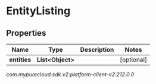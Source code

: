 # EntityListing


## Properties

| Name | Type | Description | Notes |
| ------------ | ------------- | ------------- | ------------- |
| **entities** | **List&lt;Object&gt;** |  |  [optional] |




_com.mypurecloud.sdk.v2:platform-client-v2:212.0.0_
